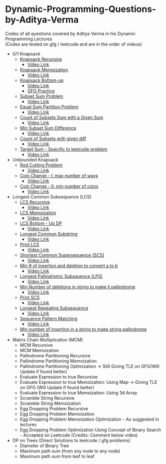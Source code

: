 # Dynamic-Programming-Questions-by-Aditya-Verma

Codes of all questions covered by Aditya Verma in his Dynamic Programming Lectures\
(Codes are tested on gfg / leetcode and are in the order of videos)

- 0/1 Knapsack
  - [Knapsack Recursive](knapsack_recursive.cpp)
    - [Video Link](https://www.youtube.com/watch?v=kvyShbFVaY8&list=PL_z_8CaSLPWekqhdCPmFohncHwz8TY2Go&index=3)
  - [Knapsack Memoization](knapsack_memoization.cpp)
    - [Video Link](https://www.youtube.com/watch?v=fJbIuhs24zQ&list=PL_z_8CaSLPWekqhdCPmFohncHwz8TY2Go&index=4)
  - [Knapsack Bottom-up](knapsack_top_down_dp.cpp)
    - [Video Link](https://www.youtube.com/watch?v=ntCGbPMeqgg&list=PL_z_8CaSLPWekqhdCPmFohncHwz8TY2Go&index=5)
    - [GFG Practice]()
  - [Subset Sum Problem](subset_sum_problem_dp.cpp)
    - [Video Link](https://www.youtube.com/watch?v=_gPcYovP7wc&list=PL_z_8CaSLPWekqhdCPmFohncHwz8TY2Go&index=7)
  - [Equal Sum Partition Problem](equal_sum_partition_problem.cpp)
    - [Video Link](https://www.youtube.com/watch?v=UmMh7xp07kY&list=PL_z_8CaSLPWekqhdCPmFohncHwz8TY2Go&index=8)
  - [Count of Subsets Sum with a Given Sum](count_of_subsets_with_given_sum.cpp)
    - [Video Link](https://www.youtube.com/watch?v=F7wqWbqYn9g&list=PL_z_8CaSLPWekqhdCPmFohncHwz8TY2Go&index=9)
  - [Min Subset Sum Difference](min_subset_sum_diff.cpp)
    - [Video Link](https://www.youtube.com/watch?v=-GtpxG6l_Mc&list=PL_z_8CaSLPWekqhdCPmFohncHwz8TY2Go&index=10)
  - [Count of Subsets with given diff](count_of_subset_with_given_diff.cpp)
    - [Video Link](https://www.youtube.com/watch?v=ot_XBHyqpFc&list=PL_z_8CaSLPWekqhdCPmFohncHwz8TY2Go&index=11)
  - [Target Sum - Specific to leetcode problem](target_sum.cpp)
    - [Video Link](https://www.youtube.com/watch?v=ot_XBHyqpFc&list=PL_z_8CaSLPWekqhdCPmFohncHwz8TY2Go&index=12)
- Unbounded Knapsack
  - [Rod Cutting Problem](rod_cutting_problem.cpp)
    - [Video Link](https://www.youtube.com/watch?v=ot_XBHyqpFc&list=PL_z_8CaSLPWekqhdCPmFohncHwz8TY2Go&index=14)
  - [Coin Change - I: max number of ways](coin_change_max_ways.cpp)
    - [Video Link](https://www.youtube.com/watch?v=ot_XBHyqpFc&list=PL_z_8CaSLPWekqhdCPmFohncHwz8TY2Go&index=15)
  - [Coin Change - II: min number of coins](coin_change_min_coins.cpp)
    - [Video Link](https://www.youtube.com/watch?v=ot_XBHyqpFc&list=PL_z_8CaSLPWekqhdCPmFohncHwz8TY2Go&index=16)
- Longest Common Subsequence (LCS)
  - [LCS Recursive](LCS_recursive.cpp)
    - [Video Link](https://www.youtube.com/watch?v=ot_XBHyqpFc&list=PL_z_8CaSLPWekqhdCPmFohncHwz8TY2Go&index=19)
  - [LCS Memoization](LCS_memoization.cpp)
    - [Video Link](https://www.youtube.com/watch?v=ot_XBHyqpFc&list=PL_z_8CaSLPWekqhdCPmFohncHwz8TY2Go&index=20)
  - [LCS Bottom - Up DP](LCS_bottom_up_dp.cpp)
    - [Video Link](https://www.youtube.com/watch?v=ot_XBHyqpFc&list=PL_z_8CaSLPWekqhdCPmFohncHwz8TY2Go&index=21)
  - [Longest Common Substring](LCSubstring.cpp)
    - [Video Link](https://www.youtube.com/watch?v=ot_XBHyqpFc&list=PL_z_8CaSLPWekqhdCPmFohncHwz8TY2Go&index=22)
  - [Print LCS](print_LCS.cpp)
    - [Video Link](https://www.youtube.com/watch?v=ot_XBHyqpFc&list=PL_z_8CaSLPWekqhdCPmFohncHwz8TY2Go&index=23)
  - [Shortest Common Supersequence (SCS)](SCS.cpp)
    - [Video Link](https://www.youtube.com/watch?v=ot_XBHyqpFc&list=PL_z_8CaSLPWekqhdCPmFohncHwz8TY2Go&index=24)
  - [Min # of insertion and deletion to convert a to b](min_insertion_del__to_convert_a_to_b.cpp)
    - [Video Link](https://www.youtube.com/watch?v=ot_XBHyqpFc&list=PL_z_8CaSLPWekqhdCPmFohncHwz8TY2Go&index=25)
  - [Longest Pallindromic Subsquence (LPS)](longest_pallin_subseq.cpp)
    - [Video Link](https://www.youtube.com/watch?v=ot_XBHyqpFc&list=PL_z_8CaSLPWekqhdCPmFohncHwz8TY2Go&index=26)
  - [Min Number of deletions in string to make it pallindrome](min_del_to_make_pallindrome.cpp)
    - [Video Link](https://www.youtube.com/watch?v=ot_XBHyqpFc&list=PL_z_8CaSLPWekqhdCPmFohncHwz8TY2Go&index=28)
  - [Print SCS](print_SCS.cpp)
    - [Video Link](https://www.youtube.com/watch?v=ot_XBHyqpFc&list=PL_z_8CaSLPWekqhdCPmFohncHwz8TY2Go&index=29)
  - [Longest Repeating Subsequence](longest_repeating_subseq.cpp)
    - [Video Link](https://www.youtube.com/watch?v=ot_XBHyqpFc&list=PL_z_8CaSLPWekqhdCPmFohncHwz8TY2Go&index=30)
  - [Sequence Pattern Matching](sequence_patttern_matching.cpp)
    - [Video Link](https://www.youtube.com/watch?v=ot_XBHyqpFc&list=PL_z_8CaSLPWekqhdCPmFohncHwz8TY2Go&index=31)
  - [Min number of insertion in a string to make string pallindrome](min_insertion_to_make_string_pallindrome.cpp)
    - [Video Link](https://www.youtube.com/watch?v=ot_XBHyqpFc&list=PL_z_8CaSLPWekqhdCPmFohncHwz8TY2Go&index=32)
- Matrix Chain Multiplication (MCM)
  - MCM Recursive
  - MCM Memoization
  - Pallindrome Partitioning Recursive
  - Pallindrome Partitioning Memoization
  - Pallindrome Partitioning Optimization -> Still Giving TLE on GFG(Will Update if found better)
  - Evaluate Expression to true Recursive
  - Evaluate Expression to true Memoization: Using Map -> Giving TLE on GFG (Will Update if found better)
  - Evaluate Expression to true Memoization: Using 3d Array
  - Scramble String Recursive
  - Scramble String Memoization
  - Egg Dropping Problem Recursive
  - Egg Dropping Problem Memoization
  - Egg Dropping Problem Memoization Optimization - As suggested in lectures
  - Egg Dropping Problem Optimization Using Concept of Binary Search - Accepted on Leetcode (Credits: Comment below video)
- DP on Trees (Direct Solutions to leetcode / gfg problems)
  - Diameter of Binary Tree
  - Maximum path sum (from any node to any node)
  - Maximum path sum from leaf to leaf
